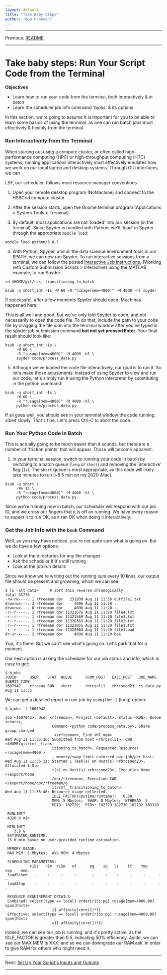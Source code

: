 ```yaml
---
layout: default
title: "Take Baby Steps"
author: "Bob Freeman"
---
```


***
Previous: [README](README.md)

***

# Take baby steps: Run Your Script Code from the Terminal

**Objectives**
* Learn how to run your code from the terminal, both interactively & in batch
* Learn the scheduler job info command 'bjobs' & its options

In this section, we're going to assume
It is important for you to be able to learn some basics of using the terminal, as one 
can run batch jobs most effectively & flexibly from the terminal.

### Run Interactively from the Terminal

When starting out using a compute cluster, or often called high-performance computing (HPC)
or high-throughput computing (HTC) systems, running applications interactively most
effectively emulates how we work on our local laptop and desktop systems. Through GUI
interfaces, we can 

LSF, our scheduler, follows most resource manager conventions

1. Open your remote desktop program (NoMachine) and connect to the HSBGrid compute cluster.

2. After the session starts, open the Gnome terminal program (Applications > System Tools > Terminal).

3. By default, most applications are not 'loaded' into our session (in the terminal). Since
Spyder is bundled with Python, we'll 'load' in Spyder through the appropriate `module load`:

```{bash}
module load python/3.8.5
```

4. With Python, Spyder, and all the data science environment tools in our $PATH, we can
now run Spyder. To run interactive sessions from a terminal, we can follow the posted 
[Interactive Job instructions](https://www.hbs.edu/research-computing-services/resources/compute-cluster/running-jobs/running-a-program-submitting-a-job.aspx), 
(Working with Custom Submission Scripts > Interactive) using the MATLAB example, to run Spyder:

```{bash}
cd $HOME/git/rcs__transitioning_to_batch

bsub -q short_int -Is -W 60 -R "rusage[mem=4000]" -M 4000 -hl spyder
```

If successful, after a few moments Spyder should open. Much has happened here:

This is all well and good, but we've only told Spyder to open, and not necessarily to open
the code file. To do that, include the path to your code file by dragging the file icon
into the terminal window after you've typed in the spyder job submission command **but not
yet pressed Enter**. Your final result should look like:

```{bash}
bsub -q short_int -Is \
     -W 60 \
     -R "rusage[mem=4000]" -M 4000 -hl \
     spyder code/process_data.py
```

5. Although we've loaded the code file interactively, our goal is to run it. So let's make
those adjustments. Instead of using Spyder to view and run our code, let's simply run
it using the Python interpreter by substituting in the python command:

```{bash}
bsub -q short_int -Is \
     -W 60 \
     -R "rusage[mem=4000]" -M 4000 -hl \
     python code/process_data.py
```

If all goes well, you should see in your terminal window the code running, albeit slowly.
That's fine. Let's press Ctrl-C to abort the code.

### Run Your Python Code in Batch

This is actually going to be much easier than it sounds, but there are a number of 
'friction points' that will appear. Those will become apparent.

1. In your terminal session, switch to running your code in batch by switching to a batch
queue (`long` or `short`) and removing the 'interactive' flag (`Is`). The `short` queue is
most appropriate, as this code will likely take minutes to run (~8.5 min on my 2020 iMac).

```{bash}
bsub -q short \
     -We 15 \
     -R "rusage[mem=4000]" -M 4000 -hl \
     python code/process_data.py
```

Since we're running now in batch, our scheduler will respond with our job ID, and 
we cross our fingers that it is off an running. We have every reason to expect it to
run OK, as it ran OK when doing it interactively.

### Get the Job Info with the `bsub` Command

Well, as you may have noticed, you're not quite sure what is going on. But we do have a
few options:

* Look at the directories for any file changes
* Ask the scheduler if it's still running
* Look at the job run details

Since we know we're writing out the running sum every 10 lines, our output file should
be present and growning, which we can see:

```{bash}
$ ls -alt data/     # sort this reverse chronogically
total 55776
-rw-rw----. 1 rfreeman dor   231930 Aug 11 11:36 outfile1.txt
drwxrwx---. 3 rfreeman dor     4096 Aug 11 11:28 .
drwxrwx---. 6 rfreeman dor     4096 Aug 11 11:20 ..
-r--r-----. 1 rfreeman dor 11321676 Aug 11 11:20 file4.txt
-r--r-----. 1 rfreeman dor 11321569 Aug 11 11:20 file3.txt
-r--r-----. 1 rfreeman dor 11320369 Aug 11 11:20 file2.txt
-r--r-----. 1 rfreeman dor 11322055 Aug 11 11:20 file1.txt
-r--r-----. 1 rfreeman dor 11320368 Aug 11 11:20 file1.bad
dr-xr-x---. 2 rfreeman dor     4096 Aug 11 11:20 bak
```

Yup, it's there. But we can't see what's going on. Let's park that for a moment.

Our next option is asking the scheduler for our job status and info, which is easy to get:

```{bash}
$ bjobs
JOBID      USER    STAT  QUEUE      FROM_HOST   EXEC_HOST   JOB_NAME   SUBMIT_TIME
1607942    rfreema RUN   short      rhrcscli1   rhrcsnod23  *s_data.py Aug 11 11:35
```

We can get a detailed report on our job by using the `-l` (long) option:

```{bash}
$ bjobs -l 1607942

Job <1607942>, User <rfreeman>, Project <default>, Status <RUN>, Queue <short>,
                     Command <python code/process_data.py>, Share group charged
                      </rfreeman>, Esub <hl mem>
Wed Aug 11 11:35:10: Submitted from host <rhrcscli1>, CWD <$HOME/git/rmf__trans
                     itioning_to_batch>, Requested Resources <rusage[mem=4000]>
                     , memory/swap limit enforced per-job/per-host;
Wed Aug 11 11:35:11: Started 1 Task(s) on Host(s) <rhrcsnod23>, Allocated 1 Slo
                     t(s) on Host(s) <rhrcsnod23>, Execution Home </export/home
                     /dor/rfreeman>, Execution CWD </export/home/dor/rfreeman/g
                     it/rmf__transitioning_to_batch>;
Wed Aug 11 11:35:46: Resource usage collected.
                     IDLE_FACTOR(cputime/runtime):   0.00
                     MEM: 5 Mbytes;  SWAP: 0 Mbytes;  NTHREAD: 5
                     PGID: 182729;  PIDs: 182729 182730 182732 183120 

 RUNLIMIT                
 4320.0 min

 MEMLIMIT
    3.9 G 
 ESTIMATED_RUNTIME:
 15.0 min based on user-provided runtime estimation.

 MEMORY USAGE:
 MAX MEM: 5 Mbytes;  AVG MEM: 4 Mbytes

 SCHEDULING PARAMETERS:
           r15s   r1m  r15m   ut      pg    io   ls    it    tmp    swp    mem
 loadSched   -     -     -     -       -     -    -     -     -      -      -  
 loadStop    -     -     -     -       -     -    -     -     -      -      -  

 RESOURCE REQUIREMENT DETAILS:
 Combined: select[type == local] order[r15s:pg] rusage[mem=4000.00] span[hosts=
                     1] affinity[core(1)*1]
 Effective: select[type == local] order[r15s:pg] rusage[mem=4000.00] span[hosts
                     =1] affinity[core(1)*1] 

```

Indeed, we can see our job is running, and it's pretty active, as the IDLE_FACTOR is
greater than 0.5, indicating 50% efficiency. Aside, we can see our MAX MEM is XXX; 
and so we can downgrade our RAM ask, in order to give RAM for others who might need it.


***

Next: [Set Up Your Script's Inputs and Outputs](2.Input_outputs.md)

***


